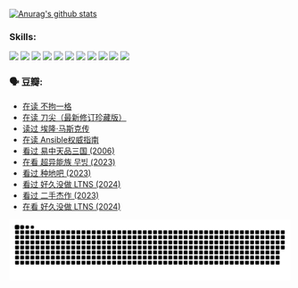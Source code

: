 
[![Anurag's github stats](https://github-readme-stats.vercel.app/api?username=w940853815)](https://github.com/anuraghazra/github-readme-stats)

### Skills:

<code><img height="32" src="https://cdn.jsdelivr.net/npm/simple-icons@v5/icons/python.svg"></code>
<code><img height="32" src="https://cdn.jsdelivr.net/npm/simple-icons@v5/icons/javascript.svg"></code>
<code><img height="32" src="https://cdn.jsdelivr.net/npm/simple-icons@v5/icons/django.svg"></code>
<code><img height="32" src="https://cdn.jsdelivr.net/npm/simple-icons@v5/icons/flask.svg"></code>
<code><img height="32" src="https://cdn.jsdelivr.net/npm/simple-icons@v5/icons/vuetify.svg"></code>
<code><img height="32" src="https://cdn.jsdelivr.net/npm/simple-icons@v5/icons/git.svg"></code>
<code><img height="32" src="https://cdn.jsdelivr.net/npm/simple-icons@v5/icons/docker.svg"></code>
<code><img height="32" src="https://cdn.jsdelivr.net/npm/simple-icons@v5/icons/postgresql.svg"></code>
<code><img height="32" src="https://cdn.jsdelivr.net/npm/simple-icons@v5/icons/elasticsearch.svg"></code>
<code><img height="32" src="https://cdn.jsdelivr.net/npm/simple-icons@v5/icons/macos.svg"></code>
<code><img height="32" src="https://cdn.jsdelivr.net/npm/simple-icons@v5/icons/linux.svg"></code>

### 🗣 豆瓣:

<!-- DOUBAN-ACTIVITIES:START -->
- [在读 不拘一格](https://www.douban.com/people/136069238/status/4541712161/?_i=09612123)
- [在读 刀尖（最新修订珍藏版）](https://www.douban.com/people/136069238/status/4541711339/?_i=09612123)
- [读过 埃隆·马斯克传](https://www.douban.com/people/136069238/status/4541710351/?_i=09612123)
- [在读 Ansible权威指南](https://www.douban.com/people/136069238/status/4539151450/?_i=09612123)
- [看过 易中天品三国‎ (2006)](https://www.douban.com/people/136069238/status/4529910812/?_i=09612123)
- [在看 超异能族 무빙‎ (2023)](https://www.douban.com/people/136069238/status/4527291077/?_i=09612123)
- [看过 种地吧‎ (2023)](https://www.douban.com/people/136069238/status/4527289637/?_i=09612123)
- [看过 好久没做 LTNS‎ (2024)](https://www.douban.com/people/136069238/status/4527289515/?_i=09612123)
- [看过 二手杰作‎ (2023)](https://www.douban.com/people/136069238/status/4522502716/?_i=09612123)
- [在看 好久没做 LTNS‎ (2024)](https://www.douban.com/people/136069238/status/4521969883/?_i=09612123)
<!-- DOUBAN-ACTIVITIES:END -->


![Snake animation](https://raw.githubusercontent.com/w940853815/w940853815/output/github-contribution-grid-snake.svg)

<!--
**w940853815/w940853815** is a ✨ _special_ ✨ repository because its `README.md` (this file) appears on your GitHub profile.

Here are some ideas to get you started:

- 🔭 I’m currently working on ...
- 🌱 I’m currently learning ...
- 👯 I’m looking to collaborate on ...
- 🤔 I’m looking for help with ...
- 💬 Ask me about ...
- 📫 How to reach me: ...
- 😄 Pronouns: ...
- ⚡ Fun fact: ...
-->
